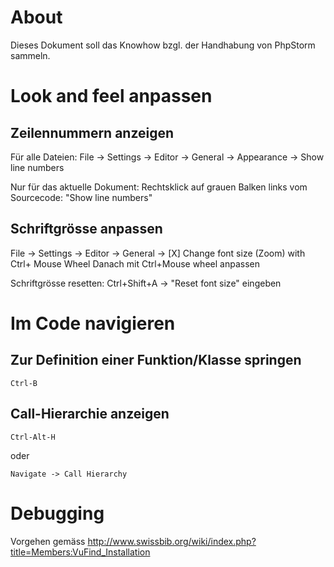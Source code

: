 # About

Dieses Dokument soll das Knowhow bzgl. der Handhabung von PhpStorm sammeln.

# Look and feel anpassen

## Zeilennummern anzeigen

Für alle Dateien:
File -> Settings -> Editor -> General -> Appearance -> Show line numbers

Nur für das aktuelle Dokument:
Rechtsklick auf grauen Balken links vom Sourcecode: "Show line numbers"

## Schriftgrösse anpassen
File -> Settings -> Editor -> General -> [X] Change font size (Zoom) with Ctrl+ Mouse Wheel
Danach mit Ctrl+Mouse wheel anpassen

Schriftgrösse resetten: Ctrl+Shift+A -> "Reset font size" eingeben

# Im Code navigieren

## Zur Definition einer Funktion/Klasse springen

    Ctrl-B

## Call-Hierarchie anzeigen 

    Ctrl-Alt-H

oder 
    
    Navigate -> Call Hierarchy

# Debugging

Vorgehen gemäss http://www.swissbib.org/wiki/index.php?title=Members:VuFind_Installation
